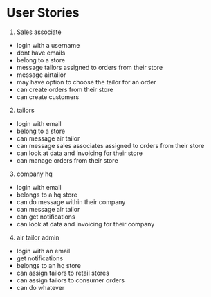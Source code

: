 # User Stories 

1. Sales associate 
* login with a username 
* dont have emails 
* belong to a store 
* message tailors assigned to orders from their store 
* message airtailor 
* may have option to choose the tailor for an order
* can create orders from their store
* can create customers 

2. tailors 
* login with email 
* belong to a store 
* can message air tailor 
* can message sales associates assigned to orders from their store 
* can look at data and invoicing for their store 
* can manage orders from their store 

3. company hq 
* login with email
* belongs to a hq store 
* can do message within their company
* can message air tailor 
* can get notifications
* can look at data and invoicing for their company

4. air tailor admin 
* login with an email
* get notifications
* belongs to an hq store
* can assign tailors to retail stores 
* can assign tailors to consumer orders
* can do whatever 
